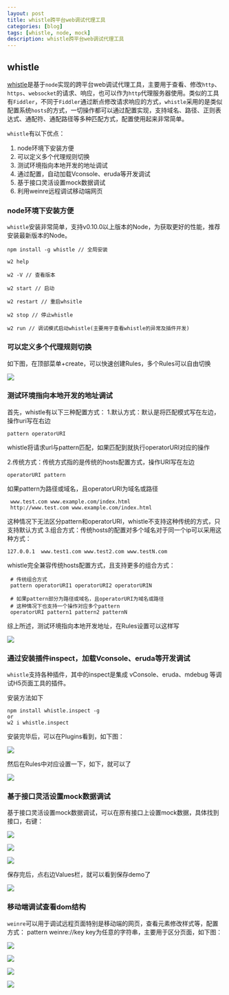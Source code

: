 ```yaml
---
layout: post
title: whistle跨平台web调试代理工具
categories: [blog]
tags: [whistle, node, mock]
description: whistle跨平台web调试代理工具
---
```


## whistle

[whistle](http://wproxy.org/whistle/)是基于`node`实现的跨平台web调试代理工具，主要用于查看、修改`http`、`https`、`websocket`的请求、响应，也可以作为`http`代理服务器使用。类似的工具有`Fiddler`，不同于`Fiddler`通过断点修改请求响应的方式，`whistle`采用的是类似配置系统`hosts`的方式，一切操作都可以通过配置实现，支持域名、路径、正则表达式、通配符、通配路径等多种匹配方式，配置使用起来非常简单。

`whistle`有以下优点：

1. node环境下安装方便     
2. 可以定义多个代理规则切换     
3. 测试环境指向本地开发的地址调试   
4. 通过配置，自动加载Vconsole、eruda等开发调试      
5. 基于接口灵活设置mock数据调试     
6. 利用weinre远程调试移动端网页

### node环境下安装方便 

`whistle`安装非常简单，支持v0.10.0以上版本的Node，为获取更好的性能，推荐安装最新版本的Node。
```
npm install -g whistle // 全局安装

w2 help

w2 -V // 查看版本

w2 start // 启动

w2 restart // 重启whsitle

w2 stop // 停止whistle

w2 run // 调试模式启动whistle(主要用于查看whistle的异常及插件开发)

```

### 可以定义多个代理规则切换 

如下图，在顶部菜单+create，可以快速创建Rules，多个Rules可以自由切换

![](../img/uploads/2023/0720/1.jpg)


### 测试环境指向本地开发的地址调试

首先，whistle有以下三种配置方式：
1.默认方式：默认是将匹配模式写在左边，操作uri写在右边
```
pattern operatorURI
```
whistle将请求url与pattern匹配，如果匹配到就执行operatorURI对应的操作

2.传统方式：传统方式指的是传统的hosts配置方式，操作URI写在左边
```
operatorURI pattern
```
如果pattern为路径或域名，且operatorURI为域名或路径
```
 www.test.com www.example.com/index.html
 http://www.test.com www.example.com/index.html
```
这种情况下无法区分pattern和operatorURI，whistle不支持这种传统的方式，只支持默认方式
3.组合方式：传统hosts的配置对多个域名对于同一个ip可以采用这种方式：
```
127.0.0.1  www.test1.com www.test2.com www.testN.com
```
whistle完全兼容传统hosts配置方式，且支持更多的组合方式：
```
 # 传统组合方式
 pattern operatorURI1 operatorURI2 operatorURIN

 # 如果pattern部分为路径或域名，且operatorURI为域名或路径
 # 这种情况下也支持一个操作对应多个pattern
 operatorURI pattern1 pattern2 patternN
```

综上所述，测试环境指向本地开发地址，在Rules设置可以这样写

![](../img/uploads/2023/0720/2.jpg)


### 通过安装插件inspect，加载Vconsole、eruda等开发调试

`whistle`支持各种插件，其中的inspect是集成 vConsole、eruda、mdebug 等调试H5页面工具的插件。

安装方法如下

```
npm install whistle.inspect -g
or 
w2 i whistle.inspect
```

安装完毕后，可以在Plugins看到，如下图：

![](../img/uploads/2023/0720/3.jpg)

然后在Rules中对应设置一下，如下，就可以了

![](../img/uploads/2023/0720/4.jpg)

### 基于接口灵活设置mock数据调试 

基于接口灵活设置mock数据调试，可以在原有接口上设置mock数据，具体找到接口，右键：

![](../img/uploads/2023/0720/5.jpg)

![](../img/uploads/2023/0720/6.jpg)

![](../img/uploads/2023/0720/7.jpg)

保存完后，点右边Values栏，就可以看到保存demo了

![](../img/uploads/2023/0720/8.jpg)

### 移动端调试查看dom结构

`weinre`可以用于调试远程页面特别是移动端的网页，查看元素修改样式等，配置方式： pattern weinre://key key为任意的字符串，主要用于区分页面，如下图：

![](../img/uploads/2023/0720/9.jpg)

![](../img/uploads/2023/0720/10.jpg)

![](../img/uploads/2023/0720/11.jpg)

![](../img/uploads/2023/0720/12.jpg)

